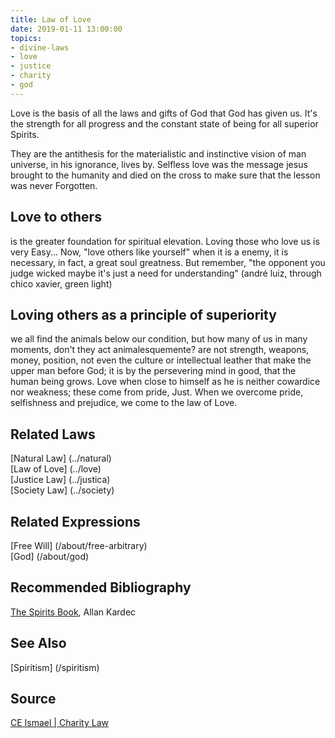 ```yaml
---
title: Law of Love
date: 2019-01-11 13:00:00
topics: 
- divine-laws
- love
- justice
- charity
- god
---
```


Love is the basis of all the laws and gifts of God that God has given us. It's the strength
for all progress and the constant state of being for all
superior Spirits. 

They are the antithesis for the materialistic and instinctive vision of man universe, in
his ignorance, lives by. Selfless love was the message jesus brought to the
humanity and died on the cross to make sure that the lesson was never
Forgotten. 


## Love to others
is the greater foundation for spiritual elevation. Loving those who love us is very
Easy... Now, "love others like yourself" when it is a
enemy, it is necessary, in fact, a great soul greatness. But remember, "the
opponent you judge wicked maybe it's just a need for
understanding" (andré luiz, through chico xavier, green light)

## Loving others as a principle of superiority
we all find the animals below our condition, but how many of us in many
moments, don't they act animalesquemente? are not strength, weapons, money,
position, not even the culture or intellectual leather that make the upper man
before God; it is by the persevering mind in good, that the human being grows. Love when
close to himself as he is neither cowardice nor weakness; these come from pride,
Just. When we overcome pride, selfishness and prejudice, we come to the law of
Love.


## Related Laws
[Natural Law] (../natural)  
[Law of Love] (../love)  
[Justice Law] (../justica)  
[Society Law] (../society)  

## Related Expressions
[Free Will] (/about/free-arbitrary)  
[God] (/about/god)

## Recommended Bibliography
[The Spirits Book](/books/spirits-book), Allan Kardec  

## See Also
[Spiritism] (/spiritism)

## Source
[CE Ismael | Charity Law](https://www.ceismael.com.br/download/apostila/apost1.htm)


